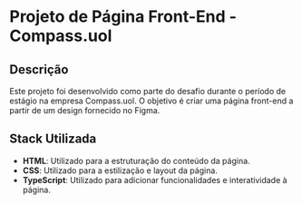 # Projeto de Página Front-End - Compass.uol

## Descrição

Este projeto foi desenvolvido como parte do desafio durante o período de estágio na empresa Compass.uol. O objetivo é criar uma página front-end a partir de um design fornecido no Figma.

## Stack Utilizada

- **HTML**: Utilizado para a estruturação do conteúdo da página.
- **CSS**: Utilizado para a estilização e layout da página.
- **TypeScript**: Utilizado para adicionar funcionalidades e interatividade à página.
